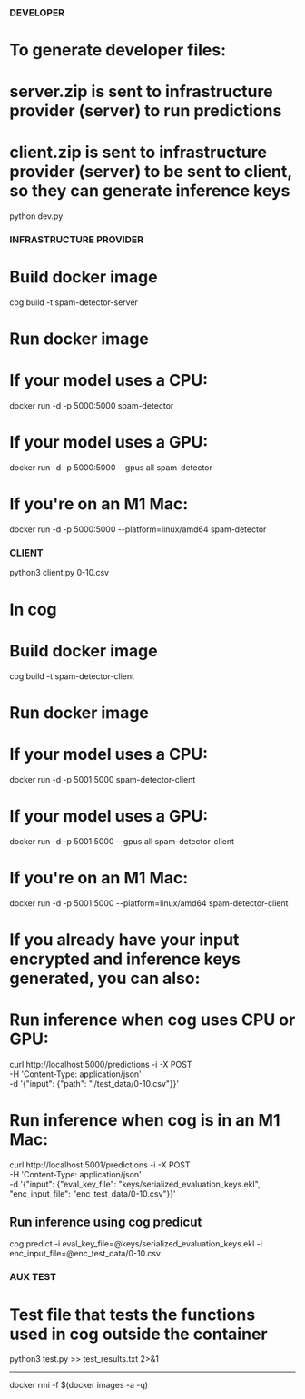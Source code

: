 ### DEVELOPER ###

# To generate developer files:
# server.zip is sent to infrastructure provider (server) to run predictions
# client.zip is sent to infrastructure provider (server) to be sent to client, so they can generate inference keys
python dev.py


### INFRASTRUCTURE PROVIDER ###

# Build docker image 
cog build -t spam-detector-server

# Run docker image
# If your model uses a CPU:
docker run -d -p 5000:5000 spam-detector
# If your model uses a GPU:
docker run -d -p 5000:5000 --gpus all spam-detector
# If you're on an M1 Mac:
docker run -d -p 5000:5000 --platform=linux/amd64 spam-detector

### CLIENT ###

python3 client.py 0-10.csv

# In cog

# Build docker image 
cog build -t spam-detector-client

# Run docker image
# If your model uses a CPU:
docker run -d -p 5001:5000 spam-detector-client
# If your model uses a GPU:
docker run -d -p 5001:5000 --gpus all spam-detector-client
# If you're on an M1 Mac:
docker run -d -p 5001:5000 --platform=linux/amd64 spam-detector-client

# If you already have your input encrypted and inference keys generated, you can also:
# Run inference when cog uses CPU or GPU:
curl http://localhost:5000/predictions -i -X POST \
    -H 'Content-Type: application/json' \
    -d '{"input": {"path": "./test_data/0-10.csv"}}'
# Run inference when cog is in an M1 Mac:
curl http://localhost:5001/predictions -i -X POST \
    -H 'Content-Type: application/json' \
    -d '{"input": {"eval_key_file": "keys/serialized_evaluation_keys.ekl",
    "enc_input_file": "enc_test_data/0-10.csv"}}'
## Run inference using cog predicut
cog predict -i eval_key_file=@keys/serialized_evaluation_keys.ekl -i enc_input_file=@enc_test_data/0-10.csv


### AUX TEST ###

# Test file that tests the functions used in cog outside the container
python3 test.py >> test_results.txt 2>&1



_____________________________________________________________________________________________________________
docker rmi -f $(docker images -a -q)